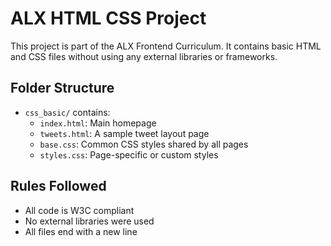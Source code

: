 # ALX HTML CSS Project

This project is part of the ALX Frontend Curriculum. It contains basic HTML and CSS files without using any external libraries or frameworks.

## Folder Structure

- `css_basic/` contains:
  - `index.html`: Main homepage
  - `tweets.html`: A sample tweet layout page
  - `base.css`: Common CSS styles shared by all pages
  - `styles.css`: Page-specific or custom styles

## Rules Followed

- All code is W3C compliant
- No external libraries were used
- All files end with a new line
